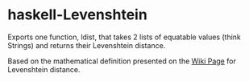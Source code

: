 # haskell-Levenshtein
Exports one function, ldist, that takes 2 lists of equatable values (think Strings) and returns their Levenshtein distance.

Based on the mathematical definition presented on the [Wiki Page](https://en.wikipedia.org/wiki/Levenshtein_distance) for Levenshtein distance.
